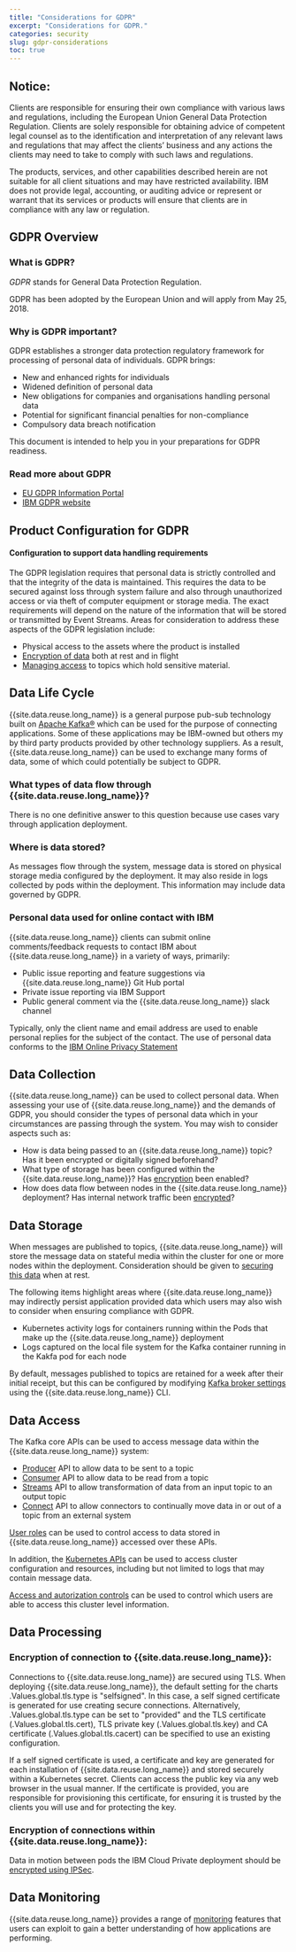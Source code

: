 ```yaml
---
title: "Considerations for GDPR"
excerpt: "Considerations for GDPR."
categories: security
slug: gdpr-considerations
toc: true
---
```


## Notice:

Clients are responsible for ensuring their own compliance with various laws
and regulations, including the European Union General Data Protection Regulation.
Clients are solely responsible for obtaining advice of competent legal counsel as to
the identification and interpretation of any relevant laws and regulations that may
affect the clients’ business and any actions the clients may need to take to comply
with such laws and regulations.

The products, services, and other capabilities
described herein are not suitable for all client situations and may have restricted
availability. IBM does not provide legal, accounting, or auditing advice or represent or
warrant that its services or products will ensure that clients are in compliance with
any law or regulation.

## GDPR Overview

### What is GDPR?

_GDPR_ stands for General Data Protection Regulation.

GDPR has been adopted by the European Union and will apply from May 25, 2018.

### Why is GDPR important?

GDPR establishes a stronger data protection regulatory framework for processing of personal data of individuals. GDPR brings:

* New and enhanced rights for individuals
* Widened definition of personal data
* New obligations for companies and organisations handling personal data
* Potential for significant financial penalties for non-compliance
* Compulsory data breach notification

This document is intended to help you in your preparations for GDPR readiness.

### Read more about GDPR
* [EU GDPR Information Portal](https://www.eugdpr.org/)
* [IBM GDPR website](https://www.ibm.com/data-responsibility/gdpr/)

## Product Configuration for GDPR

#### Configuration to support data handling requirements
The GDPR legislation requires that personal data is strictly controlled and that the
integrity of the data is maintained. This requires the data to be secured against loss
through system failure and also through unauthorized access or via theft of computer equipment or storage media.
The exact requirements will depend on the nature of the information that will be stored or transmitted by Event Streams.
Areas for consideration to address these aspects of the GDPR legislation include:

* Physical access to the assets where the product is installed
* [Encryption of data](../encrypting-data) both at rest and in flight
* [Managing access](../managing-access) to topics which hold sensitive material.

## Data Life Cycle

{{site.data.reuse.long_name}} is a general purpose pub-sub technology built on [Apache Kafka®](https://kafka.apache.org/) which can
be used for the purpose of connecting applications. Some of these applications may be IBM-owned but others my by third party products
provided by other technology suppliers. As a result, {{site.data.reuse.long_name}} can be used to exchange many forms of data,
some of which could potentially be subject to GDPR.

### What types of data flow through {{site.data.reuse.long_name}}?

There is no one definitive answer to this question because use cases vary through application deployment.

### Where is data stored?
 As messages flow through the system, message data is stored on physical storage media configured by the deployment. It may also reside in logs collected
by pods within the deployment. This information may include data governed by GDPR.

### Personal data used for online contact with IBM

{{site.data.reuse.long_name}} clients can submit online comments/feedback requests to contact IBM about {{site.data.reuse.long_name}} in a variety of
ways, primarily:

* Public issue reporting and feature suggestions via {{site.data.reuse.long_name}} Git Hub portal
* Private issue reporting via IBM Support
* Public general comment via the {{site.data.reuse.long_name}} slack channel

Typically, only the client name and email address are used to enable personal replies for the subject of the contact. The use of personal data conforms to the [IBM Online Privacy Statement](https://www.ibm.com/privacy/us/en/)


## Data Collection

{{site.data.reuse.long_name}} can be used to collect personal data. When assessing your use of {{site.data.reuse.long_name}} and the demands
of GDPR, you should consider the types of personal data which in your circumstances are passing through the system. You
may wish to consider aspects such as:

* How is data being passed to an {{site.data.reuse.long_name}} topic? Has it been encrypted or digitally signed beforehand?
* What type of storage has been configured within the {{site.data.reuse.long_name}}? Has [encryption](../encrypting-data) been enabled?
* How does data flow between nodes in the {{site.data.reuse.long_name}} deployment? Has internal network traffic been [encrypted](../encrypting-data)?

## Data Storage

When messages are published to topics, {{site.data.reuse.long_name}} will store the message data on stateful media within the cluster for
one or more nodes within the deployment. Consideration should be given to [securing this data](../encrypting-data) when at rest.

The following items highlight areas where {{site.data.reuse.long_name}} may indirectly persist application provided data which
users may also wish to consider when ensuring compliance with GDPR.

- Kubernetes activity logs for containers running within the Pods that make up the {{site.data.reuse.long_name}} deployment
- Logs captured on the local file system for the Kafka container running in the Kakfa pod for each node

By default, messages published to topics are retained for a week after their initial receipt, but this can be configured by modifying [Kafka broker settings](https://kafka.apache.org/documentation/#brokerconfigs)
using the {{site.data.reuse.long_name}} CLI.

## Data Access

The Kafka core APIs can be used to access message data within the {{site.data.reuse.long_name}} system:

* [Producer](http://kafka.apache.org/documentation/#producerapi) API to allow data to be sent to a topic
* [Consumer](http://kafka.apache.org/documentation/#consumerapi) API to allow data to be read from a topic
* [Streams](http://kafka.apache.org/documentation/#streamsapi) API to allow transformation of data from an input topic to an output topic
* [Connect](http://kafka.apache.org/documentation/#connectapi) API to allow connectors to continually move data in or out of a topic from an external system

[User roles](../managing-access) can be used to control access to data stored in {{site.data.reuse.long_name}} accessed over these APIs.

In addition, the [Kubernetes APIs](https://kubernetes.io/docs/tasks/access-application-cluster/access-cluster/) can be used to access cluster configuration and resources, including but not limited to logs that may contain message data.

[Access and autorization controls](https://kubernetes.io/docs/reference/access-authn-authz/controlling-access/) can be used to control which users are able to access this cluster level information.


## Data Processing

### Encryption of connection to {{site.data.reuse.long_name}}:

Connections to {{site.data.reuse.long_name}} are secured using TLS. When deploying {{site.data.reuse.long_name}}, the default setting for the charts .Values.global.tls.type is "selfsigned". In this case, a self signed certificate is generated for use creating secure connections. Alternatively, .Values.global.tls.type can be set to "provided" and the TLS certificate (.Values.global.tls.cert), TLS private key (.Values.global.tls.key) and CA certificate (.Values.global.tls.cacert) can be specified to use an existing configuration.

If a self signed certificate is used, a certificate and key are generated for each installation of {{site.data.reuse.long_name}} and stored securely within a Kubernetes secret. Clients can access the public key via any web browser in the usual manner.
If the certificate is provided, you are responsible for provisioning this certificate, for ensuring it is trusted by the clients you will use and for protecting the key.

### Encryption of connections within {{site.data.reuse.long_name}}:

Data in motion between pods the IBM Cloud Private deployment should be [encrypted using IPSec](../encrypting-data).


## Data Monitoring

{{site.data.reuse.long_name}} provides a range of [monitoring](../../administering/cluster-health/) features that users can exploit to gain a better understanding of how applications are performing.
